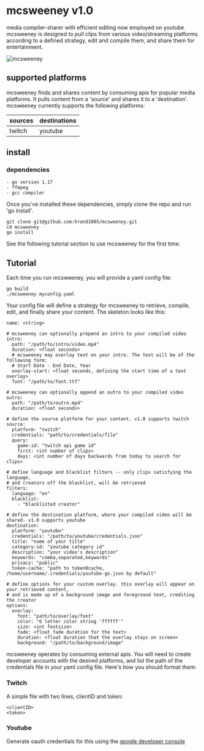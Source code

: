 # mcsweeney v1.0 
media compiler-sharer with efficient editing now employed on youtube 
mcsweeney is designed to pull clips from various video/streaming platforms according to a defined strategy, edit and compile them, and share them for entertainment. 

![mcsweeney](https://i.ibb.co/s6B62S4/Mcsweeney.png) 

## supported platforms
mcsweeney finds and shares content by consuming apis for popular media platforms. It pulls content from a 'source' and shares it to a 'destination'. mcsweeney currently supports the following platforms:

| sources | destinations |
| --- | --- |
| twitch | youtube |


## install
### dependencies
```
- go version 1.17
- ffmpeg
- gcc compiler
```
Once you've installed these dependencies, simply clone the repo and run 'go install'.
```
git clone git@github.com:hrand1005/mcsweeney.git
cd mcsweeney
go install
```
See the following tutorial section to use mcsweeney for the first time.
## Tutorial
Each time you run mcsweeney, you will provide a yaml config file:
```
go build
./mcsweeney myconfig.yaml
```
Your config file will define a strategy for mcsweeney to retrieve, compile, edit, and finally share your content. The skeleton looks like this:
```
name: <string>

# mcsweeney can optionally prepend an intro to your compiled video
intro: 
  path: "/path/to/intro/video.mp4"
  duration: <float seconds>
  # mcsweeney may overlay text on your intro. The text will be of the following form:
  # Start Date - End Date, Year
  overlay-start: <float seconds, defining the start time of a text overlay>
  font: "/path/to/font.ttf"

# mcsweeney can optionally append an outro to your compiled video
outro:
  path: "/path/to/outro.mp4"
  duration: <float seconds>

# define the source platform for your content. v1.0 supports twitch
source: 
  platform: "twitch"
  credentials: "path/to/credentials/file"
  query:
    game-id: "twitch api game id"
    first: <int number of clips>
    days: <int number of days backwards from today to search for clips>

# define language and blacklist filters -- only clips satisfying the language, 
# and creators off the blacklist, will be retrieved
filters:
  language: "en" 
  blacklist:
    - "blacklisted creator"

# define the destination platform, where your compiled video will be shared. v1.0 supports youtube
destination:
  platform: "youtube"
  credentials: "/path/to/youtube/credentials.json"
  title: "name of your title"
  category-id: "youtube category id"
  description: "your video's description"
  keywords: "comma,separated,keywords"
  privacy: "public"
  token-cache: "path to token0cache, /home/username/.credentials/youtube-go.json by default"

# define options for your custom overlay. this overlay will appear on your retrieved content, 
# and is made up of a background image and foreground text, crediting the creator
options:
  overlay:
    font: "path/to/overlay/font"
    color: "6 letter color string 'ffffff'"
    size: <int fontsize>
    fade: <float fade duration for the text>
    duration: <float duration that the overlay stays on screen>
    background: "/path/to/background/image"
```
mcsweeney operates by consuming external apis. You will need to create developer accounts with the desired platforms, and list the path of the credentials file in your yaml config file. Here's how you should format them:
### Twitch
A simple file with two lines, clientID and token:
```
<clientID>
<token>
```
### Youtube
Generate oauth credentials for this using the [google developer console](https://console.developers.google.com/)

